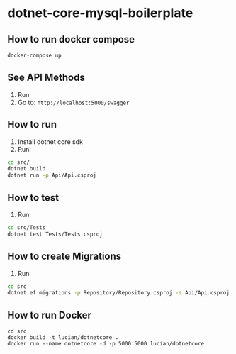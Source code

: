 # dotnet-core-mysql-boilerplate

## How to run docker compose
```sh
docker-compose up
```

## See API Methods
1. Run
2. Go to: ```http://localhost:5000/swagger```

## How to run 
1. Install dotnet core sdk
2. Run:
```sh
cd src/
dotnet build
dotnet run -p Api/Api.csproj
```

## How to test
1. Run:
```sh
cd src/Tests
dotnet test Tests/Tests.csproj
```

## How to create Migrations
1. Run:
```sh
cd src
dotnet ef migrations -p Repository/Repository.csproj -s Api/Api.csproj add <Migration_Name>
```

## How to run Docker

```
cd src
docker build -t lucian/dotnetcore .
docker run --name dotnetcore -d -p 5000:5000 lucian/dotnetcore
``` 
